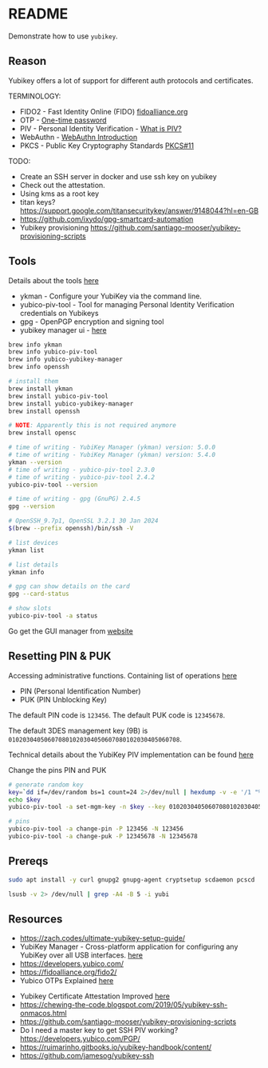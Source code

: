 # README

Demonstrate how to use `yubikey`.

## Reason

Yubikey offers a lot of support for different auth protocols and certificates.  

TERMINOLOGY:

- FIDO2 - Fast Identity Online (FIDO) [fidoalliance.org](https://fidoalliance.org/fido2/)
- OTP - [One-time password](https://en.wikipedia.org/wiki/One-time_password)
- PIV - Personal Identity Verification - [What is PIV?](https://developers.yubico.com/PIV/)
- WebAuthn - [WebAuthn Introduction](https://developers.yubico.com/WebAuthn)
- PKCS - Public Key Cryptography Standards [PKCS#11](https://en.wikipedia.org/wiki/PKCS_11)

TODO:

- Create an SSH server in docker and use ssh key on yubikey
- Check out the attestation.
- Using kms as a root key
- titan keys? https://support.google.com/titansecuritykey/answer/9148044?hl=en-GB
- https://github.com/ixydo/gpg-smartcard-automation
- Yubikey provisioning https://github.com/santiago-mooser/yubikey-provisioning-scripts

## Tools

Details about the tools [here](https://developers.yubico.com/PIV/Tools.html)  

* ykman - Configure your YubiKey via the command line.
* yubico-piv-tool - Tool for managing Personal Identity Verification credentials on Yubikeys
* gpg - OpenPGP encryption and signing tool
* yubikey manager ui - [here](https://www.yubico.com/support/download/yubikey-manager/)  

```sh
brew info ykman 
brew info yubico-piv-tool
brew info yubico-yubikey-manager 
brew info openssh  

# install them
brew install ykman
brew install yubico-piv-tool
brew install yubico-yubikey-manager       
brew install openssh       

# NOTE: Apparently this is not required anymore
brew install opensc       

# time of writing - YubiKey Manager (ykman) version: 5.0.0
# time of writing - YubiKey Manager (ykman) version: 5.4.0
ykman --version
# time of writing - yubico-piv-tool 2.3.0
# time of writing - yubico-piv-tool 2.4.2
yubico-piv-tool --version

# time of writing - gpg (GnuPG) 2.4.5
gpg --version

# OpenSSH_9.7p1, OpenSSL 3.2.1 30 Jan 2024
$(brew --prefix openssh)/bin/ssh -V 

# list devices
ykman list   

# list details
ykman info

# gpg can show details on the card
gpg --card-status

# show slots
yubico-piv-tool -a status
```

Go get the GUI manager from [website](https://www.yubico.com/support/download/yubikey-manager/)  

## Resetting PIN & PUK

Accessing administrative functions. Containing list of operations [here](https://developers.yubico.com/PIV/Introduction/Admin_access.html)  

* PIN (Personal Identification Number)
* PUK (PIN Unblocking Key)

The default PIN code is `123456`. The default PUK code is `12345678`.  

The default 3DES management key (9B) is `010203040506070801020304050607080102030405060708`.  

Technical details about the YubiKey PIV implementation can be found [here](https://developers.yubico.com/PIV/Introduction/YubiKey_and_PIV.html)  

Change the pins PIN and PUK  

```sh
# generate random key
key=`dd if=/dev/random bs=1 count=24 2>/dev/null | hexdump -v -e '/1 "%02X"'`
echo $key
yubico-piv-tool -a set-mgm-key -n $key --key 010203040506070801020304050607080102030405060708

# pins
yubico-piv-tool -a change-pin -P 123456 -N 123456   
yubico-piv-tool -a change-puk -P 12345678 -N 12345678
```

## Prereqs

```sh
sudo apt install -y curl gnupg2 gnupg-agent cryptsetup scdaemon pcscd
```

```sh
lsusb -v 2> /dev/null | grep -A4 -B 5 -i yubi  
```

## Resources

- https://zach.codes/ultimate-yubikey-setup-guide/
- YubiKey Manager - Cross-platform application for configuring any YubiKey over all USB interfaces. [here](https://www.yubico.com/support/download)
- https://developers.yubico.com/
- https://fidoalliance.org/fido2/
- Yubico OTPs Explained [here](https://developers.yubico.com/OTP/OTPs_Explained.html)
* Yubikey Certificate Attestation Improved [here](https://www.securew2.com/blog/yubikey-certificate-attestation/)
* https://chewing-the-code.blogspot.com/2019/05/yubikey-ssh-onmacos.html
* https://github.com/santiago-mooser/yubikey-provisioning-scripts
* Do I need a master key to get SSH PIV working? https://developers.yubico.com/PGP/
* https://ruimarinho.gitbooks.io/yubikey-handbook/content/
* https://github.com/jamesog/yubikey-ssh
